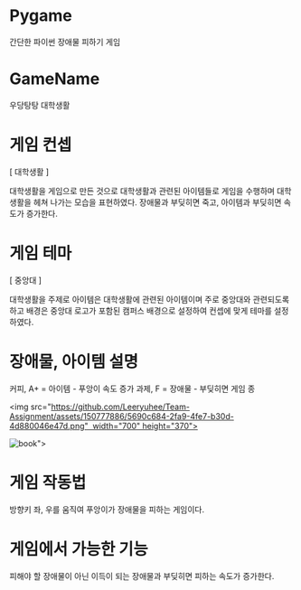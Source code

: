# Pygame
간단한 파이썬 장애물 피하기 게임



# GameName
우당탕탕 대학생활
 



# 게임 컨셉 
[ 대학생활 ] 

대학생활을 게임으로 만든 것으로 대학생활과 관련된 아이템들로 게임을 수행하며 대학생활을 헤쳐 나가는 모습을 표현하였다. 장애물과 부딪히면 죽고, 아이템과 부딪히면 속도가 증가한다.





# 게임 테마  
[ 중앙대 ]

대학생활을 주제로 아이템은 대학생활에 관련된 아이템이며 주로 중앙대와 관련되도록 하고 배경은 중앙대 로고가 포함된 캠퍼스 배경으로 설정하여 컨셉에 맞게 테마를 설정하였다.


# 장애물, 아이템 설명
커피, A+ = 아이템 - 푸앙이 속도 증가
과제, F = 장애물 - 부딪히면 게임 종

<img src="https://github.com/Leeryuhee/Team-Assignment/assets/150777886/5690c684-2fa9-4fe7-b30d-4d880046e47d.png"  width="700" height="370">

![book](https://github.com/Leeryuhee/Team-Assignment/assets/150777886/5690c684-2fa9-4fe7-b30d-4d880046e47d)">


# 게임 작동법 

방향키 좌, 우를 움직여 푸앙이가 장애물을 피하는 게임이다.



# 게임에서 가능한 기능 
피해야 할 장애물이 아닌 이득이 되는 장애물과 부딪히면 피하는 속도가 증가한다. 
